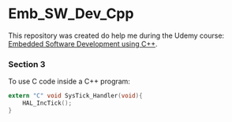 # Emb_SW_Dev_Cpp
This repository was created do help me during the Udemy course: [Embedded Software Development using C++](https://www.udemy.com/course/embedded-software-development-using-cpp/).

### Section 3

To use C code inside a C++ program:

```c
extern "C" void SysTick_Handler(void){
	HAL_IncTick();
}
```
